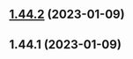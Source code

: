 ## [1.44.2](https://github.com/EddieHubCommunity/LinkFree/compare/v1.44.1...v1.44.2) (2023-01-09)



## 1.44.1 (2023-01-09)



